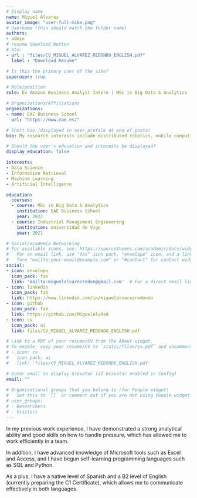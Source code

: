 ```yaml
---
# Display name
name: Miguel Álvarez
avatar_image: "user-full-mike.png"
# Username (this should match the folder name)
authors:
- admin
# resume download button
# btn:
- url : "files/CV_MIGUEL_ALVAREZ_REDONDO_ENGLISH.pdf"
  label : "Download Resume"

# Is this the primary user of the site?
superuser: true

# Role/position
role: Ex Amazon Business Analyst Intern | MSc in Big Data & Analytics | Industrial Engineer

# Organizations/Affiliations
organizations:
- name: EAE Business School
  url: "https://www.eae.es/"

# Short bio (displayed in user profile at end of posts)
bio: My research interests include distributed robotics, mobile computing and programmable matter.

# Should the user's education and interests be displayed?
display_education: false

interests:
- Data Science
- Information Retrieval
- Machine Learning
- Artificial Intelligence

education:
  courses:
  - course: MSc in Big Data & Analytics
    institution: EAE Business School
    year: 2022
  - course: Industrial Management Engineering
    institution: Universidad de Vigo
    year: 2021

# Social/academia Networking
# For available icons, see: https://sourcethemes.com/academic/docs/widgets/#icons
#   For an email link, use "fas" icon pack, "envelope" icon, and a link in the
#   form "mailto:your-email@example.com" or "#contact" for contact widget.
social:
- icon: envelope
  icon_pack: fas
  link: 'mailto:miguelalvarezredon@gmail.com'  # For a direct email link, use "mailto:test@example.org".
- icon: linkedin
  icon_pack: fab
  link: https://www.linkedin.com/in/miguelalvarezredondo
- icon: github
  icon_pack: fab
  link: https://github.com/MiguelAlvRed
- icon: cv
  icon_pack: ai
  link: files/CV_MIGUEL_ALVAREZ_REDONDO_ENGLISH.pdf

# Link to a PDF of your resume/CV from the About widget.
# To enable, copy your resume/CV to `static/files/cv.pdf` and uncomment the lines below.  
# - icon: cv
#   icon_pack: ai
#   link: 'files/CV_MIGUEL_ALVAREZ_REDONDO_ENGLISH.pdf'

# Enter email to display Gravatar (if Gravatar enabled in Config)
email: ""
  
# Organizational groups that you belong to (for People widget)
#   Set this to `[]` or comment out if you are not using People widget.  
# user_groups:
# - Researchers
# - Visitors
---
```


In my previous work experience, I have demonstrated a strong analytical ability and good skills on how to handle pressure, which has allowed me to work efficiently in a team.

In addition, I have advanced knowledge of Microsoft tools such as Excel and Access, and I have begun self-learning programming languages such as SQL and Python.

As a plus, I have a native level of Spanish and a B2 level of English (currently preparing the C1 Certificate), which allows me to communicate effectively in both languages.